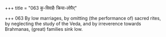 +++
title = "063 कु-विवाहैः क्रिया-लोपैर्"

+++
063	By low marriages, by omitting (the performance of) sacred rites, by neglecting the study of the Veda, and by irreverence towards Brahmanas, (great) families sink low.